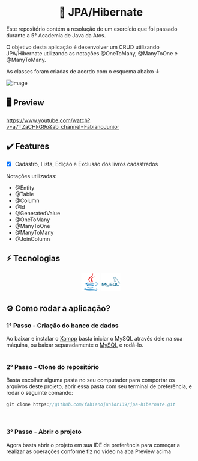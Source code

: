 <h1 align="center">🎲 JPA/Hibernate</h1>
<p>Este repositório contém a resolução de um exercício que foi passado durante a 5° Academia de Java da Atos.</p>
<p>O objetivo desta aplicação é desenvolver um CRUD utilizando JPA/Hibernate utilizando as notações @OneToMany, @ManyToOne e @ManyToMany.</p>
<p>As classes foram criadas de acordo com o esquema abaixo ↓

![image](https://github.com/fabianojunior139/jpa-hibernate/assets/100708547/6ccd7735-c232-4020-b2fd-0b50caea6af6)


## 🖥 Preview
https://www.youtube.com/watch?v=a7TZaCHkG9o&ab_channel=FabianoJunior

## :heavy_check_mark: Features
- [x] Cadastro, Lista, Edição e Exclusão dos livros cadastrados

Notações utilizadas: 
* @Entity
* @Table
* @Column
* @Id
* @GeneratedValue
* @OneToMany
* @ManyToOne
* @ManyToMany
* @JoinColumn



## ⚡ Tecnologias
<div align="center"> 
  <img alt="Fabiano-Java" height="50" width="50" src="https://github.com/devicons/devicon/blob/master/icons/java/java-original.svg">
  <img alt="Fabiano-MySQL" height="50" width="50" src="https://github.com/devicons/devicon/blob/master/icons/mysql/mysql-plain-wordmark.svg">
</div> 

## ⚙ Como rodar a aplicação? 

### 1° Passo - Criação do banco de dados
Ao baixar e instalar o <a href="https://www.apachefriends.org/pt_br/download.html">Xampp</a> basta iniciar o MySQL através dele na sua máquina, ou baixar separadamente o <a href="https://www.mysql.com/downloads/">MySQL</a> e rodá-lo.
<br><br>

### 2° Passo - Clone do repositório
Basta escolher alguma pasta no seu computador para comportar os arquivos deste projeto, abrir essa pasta com seu terminal de preferência, e rodar o seguinte comando:
```ts
git clone https://github.com/fabianojunior139/jpa-hibernate.git
```
<br>

### 3° Passo - Abrir o projeto
Agora basta abrir o projeto em sua IDE de preferência para começar a realizar as operações conforme fiz no vídeo na aba Preview acima

